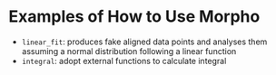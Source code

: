 Examples of How to Use Morpho
=============================

- ```linear_fit```: produces fake aligned data points and analyses them assuming a normal distribution following a linear function
- ```integral```: adopt external functions to calculate integral 
